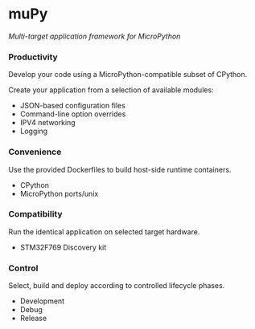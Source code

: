 # muPy
_Multi-target application framework for MicroPython_

### Productivity
Develop your code using a MicroPython-compatible subset of CPython.

Create your application from a selection of available modules:
* JSON-based configuration files
* Command-line option overrides
* IPV4 networking
* Logging

### Convenience
Use the provided Dockerfiles to build host-side runtime containers.
* CPython
* MicroPython ports/unix

### Compatibility
Run the identical application on selected target hardware.
* STM32F769 Discovery kit

### Control
Select, build and deploy according to controlled lifecycle phases.
* Development
* Debug
* Release
